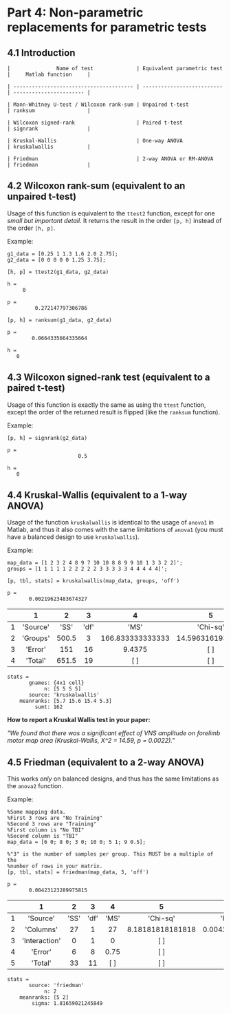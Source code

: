 # Part 4: Non-parametric replacements for parametric tests
  
## 4.1 Introduction
  

`|               Name of test              | Equivalent parametric test |     Matlab function     |`

`| --------------------------------------- | -------------------------- | ----------------------- |`

`| Mann-Whitney U-test / Wilcoxon rank-sum | Unpaired t-test            | ranksum                 |`

`| Wilcoxon signed-rank                    | Paired t-test              | signrank                |`

`| Kruskal-Wallis                          | One-way ANOVA              | kruskalwallis           |`

`| Friedman                                | 2-way ANOVA or RM-ANOVA    | friedman                |`

  
## 4.2 Wilcoxon rank-sum (equivalent to an unpaired t-test)
  

Usage of this function is equivalent to the `ttest2` function, except for one *small but important detail*. It returns the result in the order `[p, h]` instead of the order `[h, p]`.

Example:

```matlab:Code
g1_data = [0.25 1 1.3 1.6 2.0 2.75];
g2_data = [0 0 0 0 0 1.25 3.75];

[h, p] = ttest2(g1_data, g2_data)
```

```text:Output
h = 
     0

p = 
         0.272147797306786

```

```matlab:Code
[p, h] = ranksum(g1_data, g2_data)
```

```text:Output
p = 
        0.0664335664335664

h = 
   0

```

  
## 4.3 Wilcoxon signed-rank test (equivalent to a paired t-test)
  

Usage of this function is exactly the same as using the `ttest` function, except the order of the returned result is flipped (like the `ranksum` function).

Example:

```matlab:Code
[p, h] = signrank(g2_data)
```

```text:Output
p = 
                       0.5

h = 
   0

```

  
## 4.4 Kruskal-Wallis (equivalent to a 1-way ANOVA)
  

Usage of the function `kruskalwallis` is identical to the usage of `anova1` in Matlab, and thus it also comes with the same limitations of `anova1` (you must have a balanced design to use `kruskalwallis`).

Example:

```matlab:Code
map_data = [1 2 3 2 4 8 9 7 10 10 8 8 9 9 10 1 3 3 2 2]';
groups = [1 1 1 1 1 2 2 2 2 2 3 3 3 3 3 4 4 4 4 4]';

[p, tbl, stats] = kruskalwallis(map_data, groups, 'off')
```

```text:Output
p = 
       0.00219623483674327

```

| |1|2|3|4|5|6|
|:--:|:--:|:--:|:--:|:--:|:--:|:--:|
|1|'Source'|'SS'|'df'|'MS'|'Chi-sq'|'Prob>Chi-sq'|
|2|'Groups'|500.5|3|166.833333333333|14.5963161933998|0.00219623483674327|
|3|'Error'|151|16|9.4375|[ ]|[ ]|
|4|'Total'|651.5|19|[ ]|[ ]|[ ]|

```text:Output
stats = 
       gnames: {4x1 cell}
            n: [5 5 5 5]
       source: 'kruskalwallis'
    meanranks: [5.7 15.6 15.4 5.3]
         sumt: 162

```

**How to report a Kruskal Wallis test in your paper:**

*"We found that there was a significant effect of VNS amplitude on forelimb motor map area (Kruskal-Wallis, X^2 = 14.59, p = 0.0022)."*

  
## 4.5 Friedman (equivalent to a 2-way ANOVA)
  

This works *only* on balanced designs, and thus has the same limitations as the `anova2` function.

Example:

```matlab:Code
%Some mapping data.
%First 3 rows are "No Training"
%Second 3 rows are "Training"
%First column is "No TBI"
%Second column is "TBI"
map_data = [6 0; 8 0; 3 0; 10 0; 5 1; 9 0.5];

%"3" is the number of samples per group. This MUST be a multiple of the
%number of rows in your matrix.
[p, tbl, stats] = friedman(map_data, 3, 'off')
```

```text:Output
p = 
       0.00423123289975815

```

| |1|2|3|4|5|6|
|:--:|:--:|:--:|:--:|:--:|:--:|:--:|
|1|'Source'|'SS'|'df'|'MS'|'Chi-sq'|'Prob>Chi-sq'|
|2|'Columns'|27|1|27|8.18181818181818|0.00423123289975815|
|3|'Interaction'|0|1|0|[ ]|[ ]|
|4|'Error'|6|8|0.75|[ ]|[ ]|
|5|'Total'|33|11|[ ]|[ ]|[ ]|

```text:Output
stats = 
       source: 'friedman'
            n: 2
    meanranks: [5 2]
        sigma: 1.81659021245849

```
